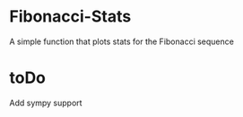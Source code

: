 # Fibonacci-Stats
A simple function that plots stats for the Fibonacci sequence

# toDo
Add sympy support
